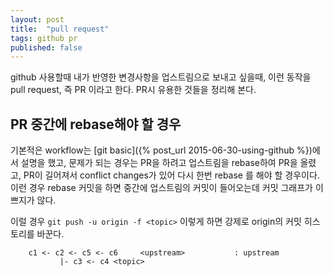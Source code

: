 ```yaml
---
layout: post
title:  "pull request"
tags: github pr
published: false
---
```


github 사용할때 내가 반영한 변경사항을 업스트림으로 보내고 싶을때, 이런 동작을 pull request, 즉 PR 이라고 한다. PR시 유용한 것들을 정리해 본다.

## PR 중간에 rebase해야 할 경우

기본적은 workflow는 [git basic]({% post_url 2015-06-30-using-github %})에서 설명을 했고, 문제가 되는 경우는 PR을 하려고 업스트림을 rebase하여 PR을 올렸고, PR이 길어져서 conflict changes가 있어 다시 한번 rebase 를 해야 할 경우이다. 이런 경우 rebase 커밋을 하면 중간에 업스트림의 커밋이 들어오는데 커밋 그래프가 이쁘지가 않다.

이럴 경우 `git push -u origin -f <topic>` 이렇게 하면 강제로 origin의 커밋 히스토리를 바꾼다.



```
	c1 <- c2 <- c5 <- c6     <upstream>           : upstream
           |- c3 <- c4 <topic>

```
